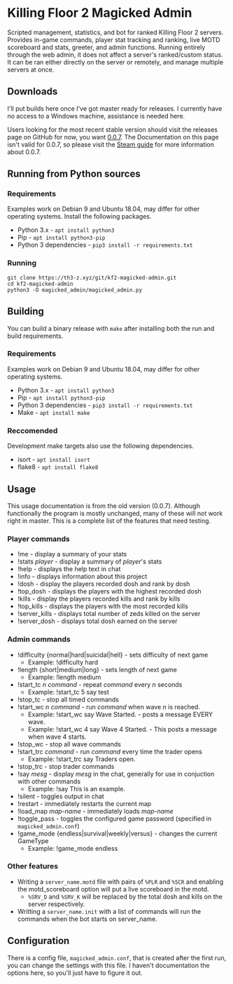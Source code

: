 Killing Floor 2 Magicked Admin
==============================

Scripted management, statistics, and bot for ranked Killing Floor 2 servers. 
Provides in-game commands, player stat tracking and ranking, live MOTD 
scoreboard and stats, greeter, and admin functions. Running entirely through 
the web admin, it does not affect a server's ranked/custom status. It can be 
ran either directly on the server or remotely, and manage multiple servers at 
once.

Downloads
---------

I'll put builds here once I've got master ready for releases. I currently
have no access to a Windows machine, assistance is needed here.

Users looking for the most recent stable version should visit the releases page
on GitHub for now, you want 
[0.0.7](https://github.com/th3-z/kf-magicked-admin/releases/tag/0.0.7). The 
Documentation on this page isn't valid for 0.0.7, so please visit the 
[Steam guide](http://steamcommunity.com/sharedfiles/filedetails/?id=1324364024) 
for more information about 0.0.7.

Running from Python sources
---------------------------

### Requirements
Examples work on Debian 9 and Ubuntu 18.04, may differ for other operating 
systems. Install the following packages.

* Python 3.x - `apt install python3`
* Pip - `apt install python3-pip`
* Python 3 dependencies - `pip3 install -r requirements.txt`

### Running 
`git clone https://th3-z.xyz/git/kf2-magicked-admin.git`  
`cd kf2-magicked-admin`  
`python3 -O magicked_admin/magicked_admin.py`  

Building
--------

You can build a binary release with `make` after installing both the run and 
build requirements.

### Requirements
Examples work on Debian 9 and Ubuntu 18.04, may differ for other operating 
systems.

* Python 3.x - `apt install python3`
* Pip - `apt install python3-pip`
* Python 3 dependencies - `pip3 install -r requirements.txt`
* Make - `apt install make`

### Reccomended
Development make targets also use the following dependencies.

* isort - `apt install isort`
* flake8 - `apt install flake8`

Usage
-----

This usage documentation is from the old version (0.0.7). Although 
functionally the program is mostly unchanged, many of these will not work 
right in master. This is a complete list of the features that need testing.

### Player commands
* !me - display a summary of your stats
* !stats _player_ - display a summary of _player_'s stats
* !help - displays the help text in chat
* !info - displays information about this project
* !dosh - display the players recorded dosh and rank by dosh
* !top\_dosh - displays the players with the highest recorded dosh
* !kills - display the players recorded kills and rank by kills
* !top\_kills - displays the players with the most recorded kills
* !server\_kills - displays total number of zeds killed on the server
* !server\_dosh - displays total dosh earned on the server 

### Admin commands
* !difficulty {normal|hard|suicidal|hell} - sets difficulty of next game
    - Example: !difficulty hard
* !length {short|medium|long} - sets length of next game
    - Example: !length medium
* !start\_tc _n command_ - repeat _command_ every _n_ seconds
    - Example: !start\_tc 5 say test
* !stop\_tc - stop all timed commands
* !start\_wc _n command_ - run _command_ when wave _n_ is reached.
    - Example: !start\_wc say Wave Started. - posts a message EVERY wave.
    - Example: !start\_wc 4 say Wave 4 Started. - This posts a message when 
    wave 4 starts.
* !stop\_wc - stop all wave commands
* !start\_trc _command_ - run _command_ every time the trader opens
    - Example: !start\_trc say Traders open.
* !stop\_trc - stop trader commands
* !say _mesg_ - display _mesg_ in the chat, generally for use in conjuction 
with other commands
    - Example: !say This is an example.
* !silent - toggles output in chat
* !restart - immediately restarts the current map
* !load\_map _map-name_ - immediately loads _map-name_
* !toggle\_pass - toggles the configured game password (specified in 
`magicked_admin.conf`)
* !game_mode {endless|survival|weekly|versus} - changes the current GameType
    - Example: !game_mode endless

### Other features
* Writing a `server_name.motd` file with pairs of `%PLR` and `%SCR` and 
enabling the motd_scoreboard option will put a live scoreboard in the motd. 
    - `%SRV_D` and `%SRV_K` will be replaced by the total dosh and kills on 
    the server respectively.
* Writting a `server_name.init` with a list of commands will run the commands 
when the bot starts on server_name.

Configuration
---------------------

There is a config file, `magicked_admin.conf`, that is created after the first
run, you can change the settings with this file. I haven't documentation the 
options here, so you'll just have to figure it out.

